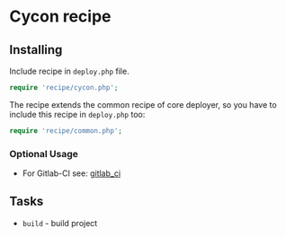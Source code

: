 # Cycon recipe

## Installing

Include recipe in `deploy.php` file.

```php
require 'recipe/cycon.php';
```

The recipe extends the common recipe of core deployer, so you have to include this recipe in `deploy.php` too:

```php
require 'recipe/common.php';
```

### Optional Usage

* For Gitlab-CI see: [gitlab_ci](deploy/gitlab_ci.md)

## Tasks

* ``build`` - build project
